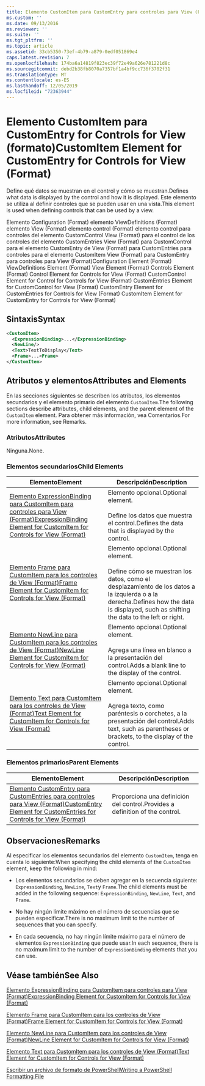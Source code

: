 ```yaml
---
title: Elemento CustomItem para CustomEntry para controles para View (Format) | Microsoft Docs
ms.custom: ''
ms.date: 09/13/2016
ms.reviewer: ''
ms.suite: ''
ms.tgt_pltfrm: ''
ms.topic: article
ms.assetid: 33cb5350-73ef-4b79-a879-0edf051869e4
caps.latest.revision: 7
ms.openlocfilehash: 174ba6a14819f823ec39f72e49a626e781221d8c
ms.sourcegitcommit: debd2b38fb8070a7357bf1a4bf9cc736f3702f31
ms.translationtype: MT
ms.contentlocale: es-ES
ms.lasthandoff: 12/05/2019
ms.locfileid: "72363944"
---
```

# <a name="customitem-element-for-customentry-for-controls-for-view-format"></a><span data-ttu-id="506c2-102">Elemento CustomItem para CustomEntry for Controls for View (formato)</span><span class="sxs-lookup"><span data-stu-id="506c2-102">CustomItem Element for CustomEntry for Controls for View (Format)</span></span>

<span data-ttu-id="506c2-103">Define qué datos se muestran en el control y cómo se muestran.</span><span class="sxs-lookup"><span data-stu-id="506c2-103">Defines what data is displayed by the control and how it is displayed.</span></span> <span data-ttu-id="506c2-104">Este elemento se utiliza al definir controles que se pueden usar en una vista.</span><span class="sxs-lookup"><span data-stu-id="506c2-104">This element is used when defining controls that can be used by a view.</span></span>

<span data-ttu-id="506c2-105">Elemento Configuration (Format) elemento ViewDefinitions (Format) elemento View (Format) elemento control (Format) elemento control para controles del elemento CustomControl View (Format) para el control de los controles del elemento CustomEntries View (Format) para CustomControl para el elemento CustomEntry de View (Format) para CustomEntries para controles para el elemento CustomItem View (Format) para CustomEntry para controles para View (Format)</span><span class="sxs-lookup"><span data-stu-id="506c2-105">Configuration Element (Format) ViewDefinitions Element (Format) View Element (Format) Controls Element (Format) Control Element for Controls for View (Format) CustomControl Element for Control for Controls for View (Format) CustomEntries Element for CustomControl for View (Format) CustomEntry Element for CustomEntries for Controls for View (Format) CustomItem Element for CustomEntry for Controls for View (Format)</span></span>

## <a name="syntax"></a><span data-ttu-id="506c2-106">Sintaxis</span><span class="sxs-lookup"><span data-stu-id="506c2-106">Syntax</span></span>

```xml
<CustomItem>
  <ExpressionBinding>...</ExpressionBinding>
  <NewLine/>
  <Text>TextToDisplay</Text>
  <Frame>...<Frame>
</CustomItem>
```

## <a name="attributes-and-elements"></a><span data-ttu-id="506c2-107">Atributos y elementos</span><span class="sxs-lookup"><span data-stu-id="506c2-107">Attributes and Elements</span></span>

<span data-ttu-id="506c2-108">En las secciones siguientes se describen los atributos, los elementos secundarios y el elemento primario del elemento `CustomItem`.</span><span class="sxs-lookup"><span data-stu-id="506c2-108">The following sections describe attributes, child elements, and the parent element of the `CustomItem` element.</span></span> <span data-ttu-id="506c2-109">Para obtener más información, vea Comentarios.</span><span class="sxs-lookup"><span data-stu-id="506c2-109">For more information, see Remarks.</span></span>

### <a name="attributes"></a><span data-ttu-id="506c2-110">Atributos</span><span class="sxs-lookup"><span data-stu-id="506c2-110">Attributes</span></span>

<span data-ttu-id="506c2-111">Ninguna.</span><span class="sxs-lookup"><span data-stu-id="506c2-111">None.</span></span>

### <a name="child-elements"></a><span data-ttu-id="506c2-112">Elementos secundarios</span><span class="sxs-lookup"><span data-stu-id="506c2-112">Child Elements</span></span>

|<span data-ttu-id="506c2-113">Elemento</span><span class="sxs-lookup"><span data-stu-id="506c2-113">Element</span></span>|<span data-ttu-id="506c2-114">Descripción</span><span class="sxs-lookup"><span data-stu-id="506c2-114">Description</span></span>|
|-------------|-----------------|
|[<span data-ttu-id="506c2-115">Elemento ExpressionBinding para CustomItem para controles para View (Format)</span><span class="sxs-lookup"><span data-stu-id="506c2-115">ExpressionBinding Element for CustomItem for Controls for View (Format)</span></span>](./expressionbinding-element-for-customitem-for-controls-for-view-format.md)|<span data-ttu-id="506c2-116">Elemento opcional.</span><span class="sxs-lookup"><span data-stu-id="506c2-116">Optional element.</span></span><br /><br /> <span data-ttu-id="506c2-117">Define los datos que muestra el control.</span><span class="sxs-lookup"><span data-stu-id="506c2-117">Defines the data that is displayed by the control.</span></span>|
|[<span data-ttu-id="506c2-118">Elemento Frame para CustomItem para los controles de View (Format)</span><span class="sxs-lookup"><span data-stu-id="506c2-118">Frame Element for CustomItem for Controls for View (Format)</span></span>](./frame-element-for-customitem-for-controls-for-view-format.md)|<span data-ttu-id="506c2-119">Elemento opcional.</span><span class="sxs-lookup"><span data-stu-id="506c2-119">Optional element.</span></span><br /><br /> <span data-ttu-id="506c2-120">Define cómo se muestran los datos, como el desplazamiento de los datos a la izquierda o a la derecha.</span><span class="sxs-lookup"><span data-stu-id="506c2-120">Defines how the data is displayed, such as shifting the data to the left or right.</span></span>|
|[<span data-ttu-id="506c2-121">Elemento NewLine para CustomItem para los controles de View (Format)</span><span class="sxs-lookup"><span data-stu-id="506c2-121">NewLine Element for CustomItem for Controls for View (Format)</span></span>](./newline-element-for-customitem-for-controls-for-view-format.md)|<span data-ttu-id="506c2-122">Elemento opcional.</span><span class="sxs-lookup"><span data-stu-id="506c2-122">Optional element.</span></span><br /><br /> <span data-ttu-id="506c2-123">Agrega una línea en blanco a la presentación del control.</span><span class="sxs-lookup"><span data-stu-id="506c2-123">Adds a blank line to the display of the control.</span></span>|
|[<span data-ttu-id="506c2-124">Elemento Text para CustomItem para los controles de View (Format)</span><span class="sxs-lookup"><span data-stu-id="506c2-124">Text Element for CustomItem for Controls for View (Format)</span></span>](./text-element-for-customitem-for-controls-for-view-format.md)|<span data-ttu-id="506c2-125">Elemento opcional.</span><span class="sxs-lookup"><span data-stu-id="506c2-125">Optional element.</span></span><br /><br /> <span data-ttu-id="506c2-126">Agrega texto, como paréntesis o corchetes, a la presentación del control.</span><span class="sxs-lookup"><span data-stu-id="506c2-126">Adds text, such as parentheses or brackets, to the display of the control.</span></span>|

### <a name="parent-elements"></a><span data-ttu-id="506c2-127">Elementos primarios</span><span class="sxs-lookup"><span data-stu-id="506c2-127">Parent Elements</span></span>

|<span data-ttu-id="506c2-128">Elemento</span><span class="sxs-lookup"><span data-stu-id="506c2-128">Element</span></span>|<span data-ttu-id="506c2-129">Descripción</span><span class="sxs-lookup"><span data-stu-id="506c2-129">Description</span></span>|
|-------------|-----------------|
|[<span data-ttu-id="506c2-130">Elemento CustomEntry para CustomEntries para controles para View (Format)</span><span class="sxs-lookup"><span data-stu-id="506c2-130">CustomEntry Element for CustomEntries for Controls for View (Format)</span></span>](./customentry-element-for-customentries-for-controls-for-view-format.md)|<span data-ttu-id="506c2-131">Proporciona una definición del control.</span><span class="sxs-lookup"><span data-stu-id="506c2-131">Provides a definition of the control.</span></span>|

## <a name="remarks"></a><span data-ttu-id="506c2-132">Observaciones</span><span class="sxs-lookup"><span data-stu-id="506c2-132">Remarks</span></span>

<span data-ttu-id="506c2-133">Al especificar los elementos secundarios del elemento `CustomItem`, tenga en cuenta lo siguiente:</span><span class="sxs-lookup"><span data-stu-id="506c2-133">When specifying the child elements of the `CustomItem` element, keep the following in mind:</span></span>

- <span data-ttu-id="506c2-134">Los elementos secundarios se deben agregar en la secuencia siguiente: `ExpressionBinding`, `NewLine`, `Text`y `Frame`.</span><span class="sxs-lookup"><span data-stu-id="506c2-134">The child elements must be added in the following sequence: `ExpressionBinding`, `NewLine`, `Text`, and `Frame`.</span></span>

- <span data-ttu-id="506c2-135">No hay ningún límite máximo en el número de secuencias que se pueden especificar.</span><span class="sxs-lookup"><span data-stu-id="506c2-135">There is no maximum limit to the number of sequences that you can specify.</span></span>

- <span data-ttu-id="506c2-136">En cada secuencia, no hay ningún límite máximo para el número de elementos `ExpressionBinding` que puede usar.</span><span class="sxs-lookup"><span data-stu-id="506c2-136">In each sequence, there is no maximum limit to the number of `ExpressionBinding` elements that you can use.</span></span>

## <a name="see-also"></a><span data-ttu-id="506c2-137">Véase también</span><span class="sxs-lookup"><span data-stu-id="506c2-137">See Also</span></span>

[<span data-ttu-id="506c2-138">Elemento ExpressionBinding para CustomItem para controles para View (Format)</span><span class="sxs-lookup"><span data-stu-id="506c2-138">ExpressionBinding Element for CustomItem for Controls for View (Format)</span></span>](./expressionbinding-element-for-customitem-for-controls-for-view-format.md)

[<span data-ttu-id="506c2-139">Elemento Frame para CustomItem para los controles de View (Format)</span><span class="sxs-lookup"><span data-stu-id="506c2-139">Frame Element for CustomItem for Controls for View (Format)</span></span>](./frame-element-for-customitem-for-controls-for-view-format.md)

[<span data-ttu-id="506c2-140">Elemento NewLine para CustomItem para los controles de View (Format)</span><span class="sxs-lookup"><span data-stu-id="506c2-140">NewLine Element for CustomItem for Controls for View (Format)</span></span>](./newline-element-for-customitem-for-controls-for-view-format.md)

[<span data-ttu-id="506c2-141">Elemento Text para CustomItem para los controles de View (Format)</span><span class="sxs-lookup"><span data-stu-id="506c2-141">Text Element for CustomItem for Controls for View (Format)</span></span>](./text-element-for-customitem-for-controls-for-view-format.md)

[<span data-ttu-id="506c2-142">Escribir un archivo de formato de PowerShell</span><span class="sxs-lookup"><span data-stu-id="506c2-142">Writing a PowerShell Formatting File</span></span>](./writing-a-powershell-formatting-file.md)
